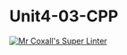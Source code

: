 # Unit4-03-CPP
[![Mr Coxall's Super Linter](https://github.com/ICS3U-Programming-JosephK/Unit4-03-CPP/workflows/Mr%20Coxall's%20Super%20Linter/badge.svg)](https://github.com/ICS3U-Programming-JosephK/Unit4-03-CPP/actions/)
